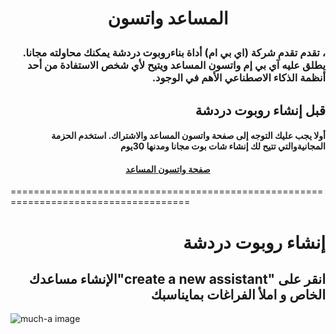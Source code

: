 # <p align="center"> المساعد واتسون</p>
### <div dir="rtl"> ، تقدم تقدم شركة (اي بي ام) أداة بناءروبوت دردشة يمكنك محاولته مجانا. يطلق عليه آي بي إم واتسون المساعد ويتيح لأي شخص الاستفادة من أحد أنظمة الذكاء الاصطناعي الأهم في الوجود.</div>


## <div dir="rtl">قبل إنشاء روبوت دردشة</div> 
#### <div dir="rtl"> أولا يجب عليك التوجه إلى صفحة واتسون المساعد والاشتراك. استخدم الحزمة المجانيةوالتي تتيح لك إنشاء شات بوت مجانا ومدنها 30يوم </div>
#### <p align="center"> [صفحة واتسون المساعد](https://www.ibm.com/cloud/watson-assistant/)</p>
=====================================================================================
# <div dir="rtl">إنشاء روبوت دردشة</div> 

## <div dir="rtl">انقر على "create a new assistant"الإنشاء مساعدك الخاص و املأ الفراغات بمايناسبك</div>
![much-a image](https://cloud.ibm.com/docs-content/v1/content/59ba62f924e3ea418436f195eaf966e3abf487e3/assistant/images/gs-create-assistant-done.png) 
